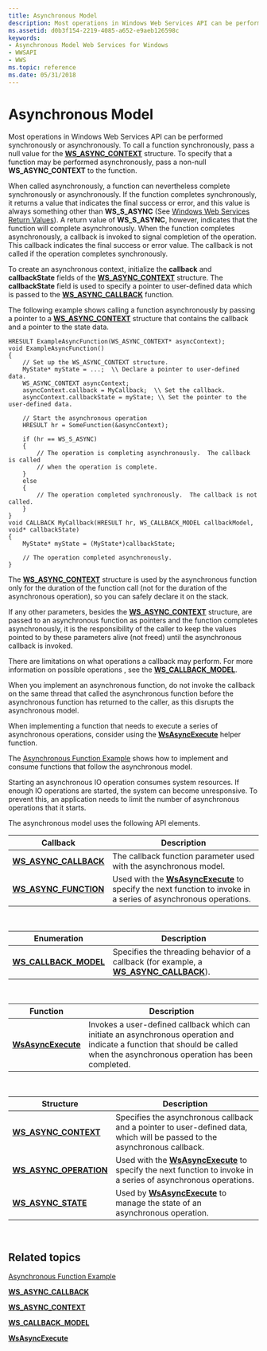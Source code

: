 ```yaml
---
title: Asynchronous Model
description: Most operations in Windows Web Services API can be performed synchronously or asynchronously.
ms.assetid: d0b3f154-2219-4085-a652-e9aeb126598c
keywords:
- Asynchronous Model Web Services for Windows
- WWSAPI
- WWS
ms.topic: reference
ms.date: 05/31/2018
---
```


# Asynchronous Model

Most operations in Windows Web Services API can be performed synchronously or asynchronously. To call a function synchronously, pass a null value for the [**WS\_ASYNC\_CONTEXT**](/windows/desktop/api/WebServices/ns-webservices-ws_async_context) structure. To specify that a function may be performed asynchronously, pass a non-null **WS\_ASYNC\_CONTEXT** to the function.

When called asynchronously, a function can nevertheless complete synchronously or asynchronously. If the function completes synchronously, it returns a value that indicates the final success or error, and this value is always something other than **WS\_S\_ASYNC** (See [Windows Web Services Return Values](windows-web-services-return-values.md)). A return value of **WS\_S\_ASYNC**, however, indicates that the function will complete asynchronously. When the function completes asynchronously, a callback is invoked to signal completion of the operation. This callback indicates the final success or error value. The callback is not called if the operation completes synchronously.

To create an asynchronous context, initialize the **callback** and **callbackState** fields of the [**WS\_ASYNC\_CONTEXT**](/windows/desktop/api/WebServices/ns-webservices-ws_async_context) structure. The **callbackState** field is used to specify a pointer to user-defined data which is passed to the [**WS\_ASYNC\_CALLBACK**](/windows/desktop/api/WebServices/nc-webservices-ws_async_callback) function.

The following example shows calling a function asynchronously by passing a pointer to a [**WS\_ASYNC\_CONTEXT**](/windows/desktop/api/WebServices/ns-webservices-ws_async_context) structure that contains the callback and a pointer to the state data.

``` syntax
HRESULT ExampleAsyncFunction(WS_ASYNC_CONTEXT* asyncContext);
void ExampleAsyncFunction()
{
    // Set up the WS_ASYNC_CONTEXT structure.
    MyState* myState = ...;  \\ Declare a pointer to user-defined data.
    WS_ASYNC_CONTEXT asyncContext;
    asyncContext.callback = MyCallback;  \\ Set the callback.
    asyncContext.callbackState = myState; \\ Set the pointer to the user-defined data.

    // Start the asynchronous operation
    HRESULT hr = SomeFunction(&asyncContext);

    if (hr == WS_S_ASYNC)
    {
        // The operation is completing asynchronously.  The callback is called 
        // when the operation is complete.
    }
    else
    {
        // The operation completed synchronously.  The callback is not called.
    }
}
void CALLBACK MyCallback(HRESULT hr, WS_CALLBACK_MODEL callbackModel, void* callbackState)
{
    MyState* myState = (MyState*)callbackState;

    // The operation completed asynchronously.
}
```

The [**WS\_ASYNC\_CONTEXT**](/windows/desktop/api/WebServices/ns-webservices-ws_async_context) structure is used by the asynchronous function only for the duration of the function call (not for the duration of the asynchronous operation), so you can safely declare it on the stack.

If any other parameters, besides the [**WS\_ASYNC\_CONTEXT**](/windows/desktop/api/WebServices/ns-webservices-ws_async_context) structure, are passed to an asynchronous function as pointers and the function completes asynchronously, it is the responsibility of the caller to keep the values pointed to by these parameters alive (not freed) until the asynchronous callback is invoked.

There are limitations on what operations a callback may perform. For more information on possible operations , see the [**WS\_CALLBACK\_MODEL**](/windows/desktop/api/WebServices/ne-webservices-ws_callback_model).

When you implement an asynchronous function, do not invoke the callback on the same thread that called the asynchronous function before the asynchronous function has returned to the caller, as this disrupts the asynchronous model.

When implementing a function that needs to execute a series of asynchronous operations, consider using the [**WsAsyncExecute**](/windows/desktop/api/WebServices/nf-webservices-wsasyncexecute) helper function.

The [Asynchronous Function Example](asyncmodelexample.md) shows how to implement and consume functions that follow the asynchronous model.

Starting an asynchronous IO operation consumes system resources. If enough IO operations are started, the system can become unresponsive. To prevent this, an application needs to limit the number of asynchronous operations that it starts.

The asynchronous model uses the following API elements.

| Callback                                         | Description                                                                                                                           |
|--------------------------------------------------|---------------------------------------------------------------------------------------------------------------------------------------|
| [**WS\_ASYNC\_CALLBACK**](/windows/desktop/api/WebServices/nc-webservices-ws_async_callback) | The callback function parameter used with the asynchronous model.                                                                     |
| [**WS\_ASYNC\_FUNCTION**](/windows/desktop/api/WebServices/nc-webservices-ws_async_function) | Used with the [**WsAsyncExecute**](/windows/desktop/api/WebServices/nf-webservices-wsasyncexecute) to specify the next function to invoke in a series of asynchronous operations. |



 



| Enumeration                                      | Description                                                                                                       |
|--------------------------------------------------|-------------------------------------------------------------------------------------------------------------------|
| [**WS\_CALLBACK\_MODEL**](/windows/desktop/api/WebServices/ne-webservices-ws_callback_model) | Specifies the threading behavior of a callback (for example, a [**WS\_ASYNC\_CALLBACK**](/windows/desktop/api/WebServices/nc-webservices-ws_async_callback)). |



 



| Function                                 | Description                                                                                                                                                                    |
|------------------------------------------|--------------------------------------------------------------------------------------------------------------------------------------------------------------------------------|
| [**WsAsyncExecute**](/windows/desktop/api/WebServices/nf-webservices-wsasyncexecute) | Invokes a user-defined callback which can initiate an asynchronous operation and indicate a function that should be called when the asynchronous operation has been completed. |



 



| Structure                                          | Description                                                                                                                           |
|----------------------------------------------------|---------------------------------------------------------------------------------------------------------------------------------------|
| [**WS\_ASYNC\_CONTEXT**](/windows/desktop/api/WebServices/ns-webservices-ws_async_context)     | Specifies the asynchronous callback and a pointer to user-defined data, which will be passed to the asynchronous callback.            |
| [**WS\_ASYNC\_OPERATION**](/windows/desktop/api/WebServices/ns-webservices-ws_async_operation) | Used with the [**WsAsyncExecute**](/windows/desktop/api/WebServices/nf-webservices-wsasyncexecute) to specify the next function to invoke in a series of asynchronous operations. |
| [**WS\_ASYNC\_STATE**](/windows/desktop/api/WebServices/ns-webservices-ws_async_state)         | Used by [**WsAsyncExecute**](/windows/desktop/api/WebServices/nf-webservices-wsasyncexecute) to manage the state of an asynchronous operation.                                    |



 

## Related topics

<dl> <dt>

[Asynchronous Function Example](asyncmodelexample.md)
</dt> <dt>

[**WS\_ASYNC\_CALLBACK**](/windows/desktop/api/WebServices/nc-webservices-ws_async_callback)
</dt> <dt>

[**WS\_ASYNC\_CONTEXT**](/windows/desktop/api/WebServices/ns-webservices-ws_async_context)
</dt> <dt>

[**WS\_CALLBACK\_MODEL**](/windows/desktop/api/WebServices/ne-webservices-ws_callback_model)
</dt> <dt>

[**WsAsyncExecute**](/windows/desktop/api/WebServices/nf-webservices-wsasyncexecute)
</dt> </dl>

 

 




